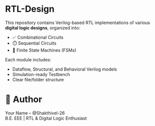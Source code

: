 # RTL-Design

This repository contains Verilog-based RTL implementations of various **digital logic designs**, organized into:

- ✅ Combinational Circuits
- ⏱️ Sequential Circuits
- 🧠 Finite State Machines (FSMs)

Each module includes:
- Dataflow, Structural, and Behavioral Verilog models
- Simulation-ready Testbench
- Clear file/folder structure

# 🧠 Author

Your Name – @Shakthivel-26  
B.E. EEE | RTL & Digital Logic Enthusiast
